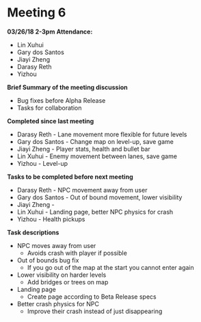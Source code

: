 # Meeting 6
 **03/26/18 2-3pm**
 **Attendance:**
 * Lin Xuhui
 * Gary dos Santos
 * Jiayi Zheng
 * Darasy Reth
 * Yizhou

 **Brief Summary of the meeting discussion**
  * Bug fixes before Alpha Release
  * Tasks for collaboration

 **Completed since last meeting**
 * Darasy Reth - Lane movement more flexible for future levels
 * Gary dos Santos - Change map on level-up, save game
 * Jiayi Zheng - Player stats, health and bullet bar
 * Lin Xuhui - Enemy movement between lanes, save game
 * Yizhou - Level-up

 **Tasks to be completed before next meeting**
 * Darasy Reth - NPC movement away from user
 * Gary dos Santos - Out of bound movement, lower visibility
 * Jiayi Zheng -
 * Lin Xuhui - Landing page, better NPC physics for crash
 * Yizhou - Health pickups

 **Task descriptions**
  * NPC moves away from user
    * Avoids crash with player if possible
  * Out of bounds bug fix
    * If you go out of the map at the start you cannot enter again
  * Lower visibility on harder levels
    * Add bridges or trees on map
  * Landing page
    * Create page according to Beta Release specs
  * Better crash physics for NPC
    * Improve their crash instead of just disappearing
